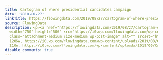 ```yaml
---
title: Cartogram of where presidential candidates campaign
date: '2019-08-27'
linkTitle: https://flowingdata.com/2019/08/27/cartogram-of-where-presidential-candidates-campaign/
source: FlowingData
description: <p><a href="https://flowingdata.com/2019/08/27/cartogram-of-where-presidential-candidates-campaign/"><img
  width="750" height="506" src="https://i0.wp.com/flowingdata.com/wp-content/uploads/2019/08/Campaign-cartogram.png?fit=750%2C506&amp;ssl=1"
  class="attachment-medium size-medium wp-post-image" alt="" srcset="https://i0.wp.com/flowingdata.com/wp-content/uploads/2019/08/Campaign-cartogram.png?w=1206&amp;ssl=1
  1206w, https://i0.wp.com/flowingdata.com/wp-content/uploads/2019/08/Campaign-cartogram.png?resize=210%2C142&amp;ssl=1
  210w, https://i0.wp.com/flowingdata.com/wp-content/uploads/2019/08/Ca ...
disable_comments: true
---
```

<p><a href="https://flowingdata.com/2019/08/27/cartogram-of-where-presidential-candidates-campaign/"><img width="750" height="506" src="https://i0.wp.com/flowingdata.com/wp-content/uploads/2019/08/Campaign-cartogram.png?fit=750%2C506&amp;ssl=1" class="attachment-medium size-medium wp-post-image" alt="" srcset="https://i0.wp.com/flowingdata.com/wp-content/uploads/2019/08/Campaign-cartogram.png?w=1206&amp;ssl=1 1206w, https://i0.wp.com/flowingdata.com/wp-content/uploads/2019/08/Campaign-cartogram.png?resize=210%2C142&amp;ssl=1 210w, https://i0.wp.com/flowingdata.com/wp-content/uploads/2019/08/Ca ...
